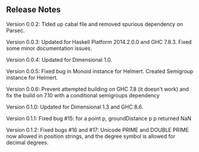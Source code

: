 Release Notes
-------------

Version 0.0.2: Tided up cabal file and removed spurious dependency on Parsec.

Version 0.0.3: Updated for Haskell Platform 2014.2.0.0 and GHC 7.8.3. Fixed
   some minor documentation issues.

Version 0.0.4: Updated for Dimensional 1.0.

Version 0.0.5: Fixed bug in Monoid instance for Helmert. Created Semigroup
   instance for Helmert.

Version 0.0.6: Prevent attempted building on GHC 7.8 (it doesn't work)
   and fix the build on 7.10 with a conditional semigroups dependency

Version 0.1.0: Updated for Dimensional 1.3 and GHC 8.6.

Version 0.1.1: Fixed bug #15: for a point p, groundDistance p p returned NaN

Version 0.1.2: Fixed bugs #16 and #17: Unicode PRIME and DOUBLE PRIME now allowed in
   position strings, and the degree symbol is allowed for decimal degrees.
